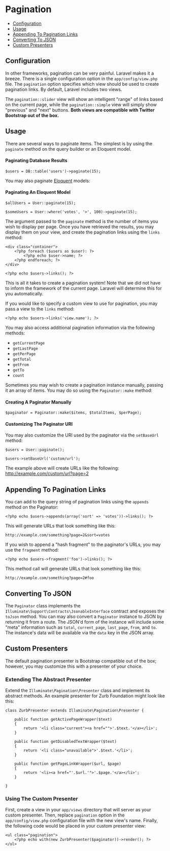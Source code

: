 # Pagination

- [Configuration](#configuration)
- [Usage](#usage)
- [Appending To Pagination Links](#appending-to-pagination-links)
- [Converting To JSON](#converting-to-json)
- [Custom Presenters](#custom-presenters)

<a name="configuration"></a>
## Configuration

In other frameworks, pagination can be very painful. Laravel makes it a breeze. There is a single configuration option in the `app/config/view.php` file. The `pagination` option specifies which view should be used to create pagination links. By default, Laravel includes two views.

The `pagination::slider` view will show an intelligent "range" of links based on the current page, while the `pagination::simple` view will simply show "previous" and "next" buttons. **Both views are compatible with Twitter Bootstrap out of the box.**

<a name="usage"></a>
## Usage

There are several ways to paginate items. The simplest is by using the `paginate` method on the query builder or an Eloquent model.

#### Paginating Database Results

	$users = DB::table('users')->paginate(15);

You may also paginate [Eloquent](/docs/eloquent) models:

#### Paginating An Eloquent Model

	$allUsers = User::paginate(15);

	$someUsers = User::where('votes', '>', 100)->paginate(15);

The argument passed to the `paginate` method is the number of items you wish to display per page. Once you have retrieved the results, you may display them on your view, and create the pagination links using the `links` method:

	<div class="container">
		<?php foreach ($users as $user): ?>
			<?php echo $user->name; ?>
		<?php endforeach; ?>
	</div>

	<?php echo $users->links(); ?>

This is all it takes to create a pagination system! Note that we did not have to inform the framework of the current page. Laravel will determine this for you automatically.

If you would like to specify a custom view to use for pagination, you may pass a view to the `links` method:

	<?php echo $users->links('view.name'); ?>

You may also access additional pagination information via the following methods:

- `getCurrentPage`
- `getLastPage`
- `getPerPage`
- `getTotal`
- `getFrom`
- `getTo`
- `count`

Sometimes you may wish to create a pagination instance manually, passing it an array of items. You may do so using the `Paginator::make` method:

#### Creating A Paginator Manually

	$paginator = Paginator::make($items, $totalItems, $perPage);

#### Customizing The Paginator URI

You may also customize the URI used by the paginator via the `setBaseUrl` method:

	$users = User::paginate();

	$users->setBaseUrl('custom/url');

The example above will create URLs like the following: http://example.com/custom/url?page=2

<a name="appending-to-pagination-links"></a>
## Appending To Pagination Links

You can add to the query string of pagination links using the `appends` method on the Paginator:

	<?php echo $users->appends(array('sort' => 'votes'))->links(); ?>

This will generate URLs that look something like this:

	http://example.com/something?page=2&sort=votes

If you wish to append a "hash fragment" to the paginator's URLs, you may use the `fragment` method:

	<?php echo $users->fragment('foo')->links(); ?>

This method call will generate URLs that look something like this:

	http://example.com/something?page=2#foo

<a name="converting-to-json"></a>
## Converting To JSON

The `Paginator` class implements the `Illuminate\Support\Contracts\JsonableInterface` contract and exposes the `toJson` method. You can may also convert a `Paginator` instance to JSON by returning it from a route. The JSON'd form of the instance will include some "meta" information such as `total`, `current_page`, `last_page`, `from`, and `to`. The instance's data will be available via the `data` key in the JSON array.

<a name="custom-presenters"></a>
## Custom Presenters

The default pagination presenter is Bootstrap compatible out of the box; however, you may customize this with a presenter of your choice.

### Extending The Abstract Presenter

Extend the `Illuminate\Pagination\Presenter` class and implement its abstract methods. An example presenter for Zurb Foundation might look like this:

    class ZurbPresenter extends Illuminate\Pagination\Presenter {

        public function getActivePageWrapper($text)
        {
            return '<li class="current"><a href="">'.$text.'</a></li>';
        }

        public function getDisabledTextWrapper($text)
        {
            return '<li class="unavailable">'.$text.'</li>';
        }

        public function getPageLinkWrapper($url, $page)
        {
            return '<li><a href="'.$url.'">'.$page.'</a></li>';
        }

    }

### Using The Custom Presenter

First, create a view in your `app/views` directory that will server as your custom presenter. Then, replace `pagination` option in the `app/config/view.php` configuration file with the new view's name. Finally, the following code would be placed in your custom presenter view:

    <ul class="pagination">
        <?php echo with(new ZurbPresenter($paginator))->render(); ?>
    </ul>
